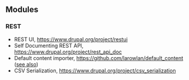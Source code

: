 ## Modules

### REST
* REST UI, https://www.drupal.org/project/restui
* Self Documenting REST API, https://www.drupal.org/project/rest_api_doc
* Default content importer, https://github.com/larowlan/default_content ([see also](https://twitter.com/larowlan/status/522837342977937409))
* CSV Serialization, https://www.drupal.org/project/csv_serialization

